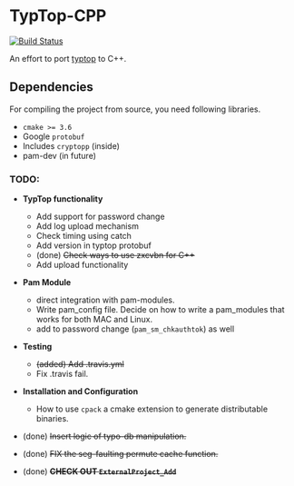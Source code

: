 # TypTop-CPP #
[![Build Status](https://travis-ci.org/rchatterjee/typtopcpp.svg?branch=master)](https://travis-ci.org/rchatterjee/typtopcpp)

An effort to port [typtop](https://github.com/rchatterjee/pam-typopw) to C++.

## Dependencies
For compiling the project from source, you need following libraries.
* `cmake >= 3.6`
* Google `protobuf`
* Includes `cryptopp` (inside)
* pam-dev (in future)

### TODO:
* **TypTop functionality**
  - Add support for password change
  - Add log upload mechanism
  - Check timing using catch
  - Add version in typtop protobuf
  - (done) ~~Check ways to use zxcvbn for C++~~
  - Add upload functionality

* **Pam Module**
  - direct integration with pam-modules.
  - Write pam_config file. Decide on how to write a 
    pam_modules that works for both MAC and Linux.
  - add to password change (`pam_sm_chkauthtok`) as well
 
* **Testing**
  - ~~(added) Add .travis.yml~~
  - Fix .travis fail. 
  
* **Installation and Configuration**
  - How to use `cpack` a cmake extension to generate 
    distributable binaries.

* (done) ~~Insert logic of typo-db manipulation.~~
* (done) ~~FIX the seg-faulting permute cache function.~~
* (done) ~~**CHECK OUT `ExternalProject_Add`**~~
